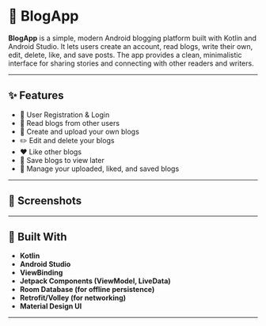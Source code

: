 # 📱 BlogApp

**BlogApp** is a simple, modern Android blogging platform built with Kotlin and Android Studio. It lets users create an account, read blogs, write their own, edit, delete, like, and save posts. The app provides a clean, minimalistic interface for sharing stories and connecting with other readers and writers.

---

## ✨ Features

- 🔐 User Registration & Login  
- 📖 Read blogs from other users  
- 📝 Create and upload your own blogs  
- ✏️ Edit and delete your blogs  
- ❤️ Like other blogs  
- 📌 Save blogs to view later  
- 📂 Manage your uploaded, liked, and saved blogs  

---

## 📸 Screenshots



---

## 📱 Built With

- **Kotlin**
- **Android Studio**
- **ViewBinding**
- **Jetpack Components (ViewModel, LiveData)**
- **Room Database (for offline persistence)**
- **Retrofit/Volley (for networking)**
- **Material Design UI**

---
